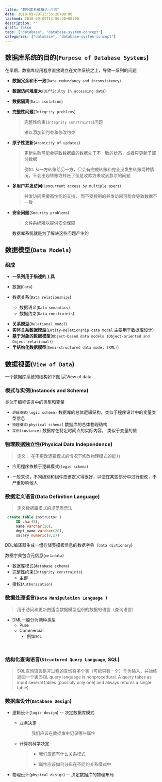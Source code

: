 ```yaml
---
title: "数据库系统概论-介绍"
date: 2018-09-09T13:56:20+08:00
lastmod: 2018-09-09T13:56:20+08:00
description: ""
draft: false
tags: ["database", "database-system-concept"]
categories: ["database", "database-system-concept"]
---
```


## 数据库系统的目的(`Purpose of Database Systems`)
在早期，数据库应用程序直接建立在文件系统之上，导致一系列的问题

* **数据冗余和不一致**(`Data redundancy and inconsistency`)

* **数据访问难度大**(`Difficulty in accessing data`)

* **数据隔离**(`Data isolation`)

* **完整性问题**(`Integrity problems`)

    >完整性约束(`Integrity constraints`)问题
    >
    >难以添加新约束和修改约束

* **原子性更新**(`Atomicity of updates`)

    > 更新失败可能会导致数据库的数据处于不一致的状态，或者只更新了部分数据
    >
    > 例如: 从一方转账给另一方，只会有完成转账和完全没发生转账两种情况，不会出现转账方转账了但是收款方未收到款项的问题

* **多用户并发访问**(`Concurrent access by multiple users`)

    > 并发访问需要高性能的支持， 而不受控制的并发访问可能会导致数据不一致

* **安全问题**(`Security problems`)

    > 文件系统难以提供安全保障

    数据库系统就是为了解决这些问题产生的

## 数据模型(`Data Models`)

### 组成



* **一系列用于描述的工具**
- 数据(`Data`)
  
- 数据关系(`Data relationships`)
  - 数据语义(`Data semantics`)
  - 数据约束(`Data constraints`)
  
* **关系模型**(`Relational model`)
* **实体关系数据模型**(`Entity-Relationship data model` 主要用于数据库设计)
* **基于对象的数据模型**(`Object-based data models (Object-oriented and Object-relational)`)
* **半结构化数据模型**(`Semi-structured data model (XML)`)

## 数据视图(`View of Data`)
一个数据库系统的结构如下图
![View of data](../../../../images/view_of_data.svg)

### 模式与实例(Instances and Schema)
类似于编程语言中的类型和变量

* `逻辑模式(logic schema)` 数据库的总体逻辑结构，类似于程序设计中的变量类型信息
* `物理模式(physical schema)` 数据库的总体物理结构
* `实例(instance)` 数据库在特定时间点的实际内容， 类似于变量的值

### 物理数据独立性(Physical  Data Independence)

 > 定义： 在不更改逻辑模式的情况下修改物理模式的能力

 * 应用程序依赖于逻辑模式(```logic schema```)

 * 一般来说，不同级别和组件应该定义得很好，以便在某些部分中进行更改，不严重影响他人



### 数据定义语言(Data Definition Language)

 >  定义数据库模式的规范表示法

   ```sql
    create table instructor (
		ID char(5),
		name varchar(20),
		dept_name varchar(20),
		salary numeric(8,2))
   ```

   DDL编译器生成一组存储表模板信息的数据字典（`data dictionary`)

   数据字典包含元信息(`metadata`)

 *  数据库模式(`database schema`)
 *  完整性约束(`Integrity constraints`)
    - 主键
*  授权(`Authorization`)



### 数据处理语言(`Data Manipulation Language `)

> 用于访问和更新由适当数据模型组织的数据的语言（查询语言）

* DML一般分为两种类型
  - Pure
  - Commercial 
    * 例如`SQL`

​    

### 结构化查询语言(`Structured Query Language`, SQL)

> SQL查询语言是非过程的查询将多个表（可能只有一个）作为输入，并始终返回一个表(SQL query language is nonprocedural. A query takes as input several tables (possibly only one) and always returns a single table)

### 数据库设计(`Database Design`)
* 逻辑设计(`logic design`)  -- 决定数据库模式
    * 业务决定   
    
        > 我们应该在数据库中记录哪些属性
                       
    * 计算机科学决定  
    
        > * 我们应该有什么关系模式 
                         
        > * 属性应该如何分布在不同的关系模式中

* 物理设计(`physical design`) -- 决定数据库的物理布局